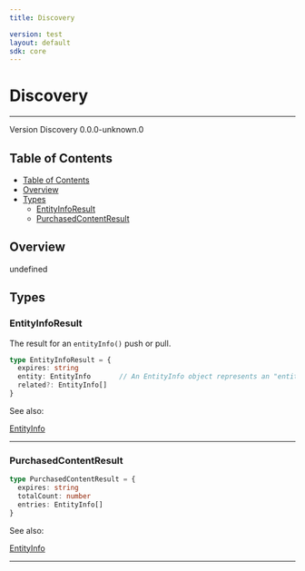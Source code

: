 ```yaml
---
title: Discovery

version: test
layout: default
sdk: core
---
```


# Discovery
---
Version Discovery 0.0.0-unknown.0

## Table of Contents
   - [Table of Contents](#table-of-contents)
   - [Overview](#overview)
   - [Types](#types)
     - [EntityInfoResult](#entityinforesult)
     - [PurchasedContentResult](#purchasedcontentresult)


## Overview
 undefined

## Types

### EntityInfoResult

The result for an `entityInfo()` push or pull.

```typescript
type EntityInfoResult = {
  expires: string
  entity: EntityInfo       // An EntityInfo object represents an "entity" on the platform. Currently, only entities of type `program` are supported. `programType` must be supplied to identify the program type.
  related?: EntityInfo[]
}
```

See also: 

[EntityInfo](../Entertainment/schemas/#EntityInfo)

---

### PurchasedContentResult



```typescript
type PurchasedContentResult = {
  expires: string
  totalCount: number
  entries: EntityInfo[]
}
```

See also: 

[EntityInfo](../Entertainment/schemas/#EntityInfo)

---
